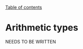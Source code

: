 [Table of contents](https://petrkryslucsd.github.io/FinEtools.jl)

# Arithmetic types

NEEDS TO BE WRITTEN